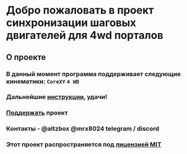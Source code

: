 
# Добро пожаловать в проект синхронизации шаговых двигателей для 4wd порталов

## О проекте

### В данный момент программа поддерживает следующие кинематики: `CoreXY` `4 WD`

### Дальнейшие [инструкции](/wiki/chopper_synchronization_guide_ru.md), удачи!

### [Поддержать](https://ko-fi.com/altzbox) проект

### Контакты -  @altzbox @mrx8024 telegram / discord

### Этот проект распространяется под [лицензией MIT](/wiki/license.txt)
